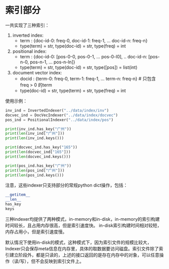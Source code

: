 # 索引部分

一共实现了三种索引：

1. inverted index:
    - term : {doc-id-0: freq-0, doc-id-1: freq-1, ... doc-id-n: freq-n}
    - type(term) = str, type(doc-id) = str, type(freq) = int
2. positional index:
    - term : {doc-id-0: [pos-0-0, pos-0-1, ... pos-0-l0], .. doc-id-n: [pos-n-0, pos-n-1, ... pos-n-ln]}
    - type(term) = str, type(doc-id) = str, type([pos]) = list(int)
3. document vector index:
    - docid : {term-0: freq-0, term-1: freq-1, ... term-n: freq-n} # 只包含 freq > 0 的term
    - type(doc-id) = str, type(term) = str, type(freq) = int

使用示例：

```python
inv_ind = InvertedIndexer("../data/index/inv")
docvec_ind = DocVecIndexer("../data/index/docvec")
pos_ind = PositionalIndexer("../data/index/pos")

print(inv_ind.has_key("广州"))
print(len(inv_ind["广州"]))
print(len(inv_ind.keys()))

print(docvec_ind.has_key("165"))
print(len(docvec_ind["165"]))
print(len(docvec_ind.keys()))

print(pos_ind.has_key("广州"))
print(len(pos_ind["广州"]))
print(len(pos_ind.keys()))
```

注意，这些indexer只支持部分的常规python dict操作，包括：

```python
__getitem__
__len__
has_key
keys
```

三种indexer均提供了两种模式，in-memory和in-disk，in-memory的索引构建时间较长，且占用内存很高，但是索引速度快。
in-disk索引构建时间相对较短，内存占用小，但是索引速度慢。

默认情况下使用in-disk的模式，这种模式下，因为索引文件的规模比较大，Indexer只会保存meta信息在内存里，具体的取数据要访问磁盘。索引文件除了索引建立阶段外，都是只读的，上述的接口返回的是存在内存中的对象，可以任意操作（读/写），但不会反映到索引文件上。